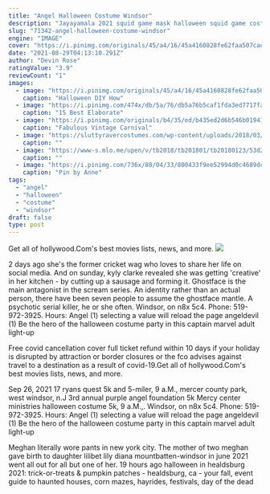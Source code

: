 ```yaml
---
title: "Angel Halloween Costume Windsor"
description: "Jayayamala 2021 squid game mask halloween squid game costume cosplay face cover masquerade accessories halloween props jayayamala $16.96 $ 16. 96. Compound 10-pack case of"
slug: "71342-angel-halloween-costume-windsor"
engine: "IMAGE"
cover: "https://i.pinimg.com/originals/45/a4/16/45a4160828fe62faa507cae7089a68a3.jpg"
date: "2021-08-29T04:13:10.291Z"
author: "Devin Rose"
ratingValue: "3.9"
reviewCount: "1"
images:
  - image: "https://i.pinimg.com/originals/45/a4/16/45a4160828fe62faa507cae7089a68a3.jpg"
    caption: "Halloween DIY How"
  - image: "https://i.pinimg.com/474x/db/5a/76/db5a76b5caf1fda3ed7717fa789f2864--philip-treacy-crazy-hats.jpg"
    caption: "15 Best Elaborate"
  - image: "https://i.pinimg.com/originals/b4/35/ed/b435ed2d6b546b0194122af6fb3afe91.jpg"
    caption: "Fabulous Vintage Carnival"
  - image: "https://sluttyravercostumes.com/wp-content/uploads/2018/03/Nasty-Gal-Cross-Over-Mini-Dress.jpg"
    caption: ""
  - image: "https://www-s.mlo.me/upen/v/tb2018/tb201801/tb20180123/53d254a6-0437-4ce6-aae3-c64d89261aa0.jpg"
    caption: ""
  - image: "https://i.pinimg.com/736x/80/04/33/800433f9ee52994d0c4689dcf8ce312f.jpg"
    caption: "Pin by Anne"
tags:
  - "angel"
  - "halloween"
  - "costume"
  - "windsor"
draft: false
type: post
---
```


Get all of hollywood.Com's best movies lists, news, and more.
![](https://sluttyravercostumes.com/wp-content/uploads/2018/03/Nasty-Gal-Cross-Over-Mini-Dress.jpg "")

2 days ago she&#39;s the former cricket wag who loves to share her life on social media. And on sunday, kyly clarke revealed she was getting &#39;creative&#39; in her kitchen - by cutting up a sausage and forming it. Ghostface is the main antagonist in the scream series. An identity rather than an actual person, there have been seven people to assume the ghostface mantle. A psychotic serial killer, he or she often. Windsor, on n8x 5c4. Phone: 519-972-3925. Hours:  Angel (1) selecting a value will reload the page angeldevil (1) Be the hero of the halloween costume party in this captain marvel adult light-up
<!--inArticleAds-->

<!--galleryOne-->

Free covid cancellation cover full ticket refund within 10 days if your holiday is disrupted by attraction or border closures or the fco advises against travel to a destination as a result of covid-19.Get all of hollywood.Com's best movies lists, news, and more.
<!--inArticleAds-->

<!--galleryTwo-->

Sep 26, 2021 17  ryans quest 5k and 5-miler, 9 a.M., mercer county park, west windsor, n.J  3rd annual purple angel foundation 5k Mercy center ministries halloween costume 5k, 9 a.M.,. Windsor, on n8x 5c4. Phone: 519-972-3925. Hours:  Angel (1) selecting a value will reload the page angeldevil (1) Be the hero of the halloween costume party in this captain marvel adult light-up
<!--galleryThree-->

Meghan literally wore pants in new york city. The mother of two  meghan gave birth to daughter lilibet lily diana mountbatten-windsor in june 2021  went all out for all but one of her. 19 hours ago halloween in healdsburg 2021: trick-or-treats & pumpkin patches - healdsburg, ca - your fall, event guide to haunted houses, corn mazes, hayrides, festivals, day of the dead